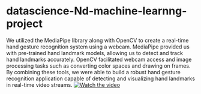 # datascience-Nd-machine-learnng-project
We utilized the MediaPipe library along with OpenCV to create a real-time hand gesture recognition system using a webcam. MediaPipe provided us with pre-trained hand landmark models, allowing us to detect and track hand landmarks accurately. OpenCV facilitated webcam access and image processing tasks such as converting color spaces and drawing on frames. By combining these tools, we were able to build a robust hand gesture recognition application capable of detecting and visualizing hand landmarks in real-time video streams.
[![Watch the video](https://img.youtube.com/vi/YOUR_VIDEO_ID_HERE/0.jpg)](https://www.linkedin.com/posts/akash-singh-panwar-59b0b6215_machinelearning-pythonlibraries-mediapipe-activity-7170162539857719296-_H7e?utm_source=share&utm_medium=member_desktop)








